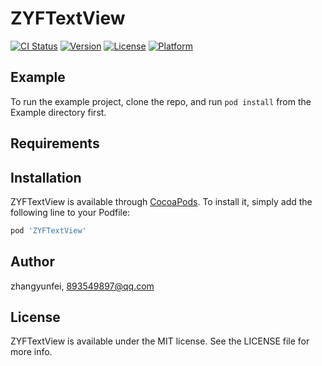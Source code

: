 # ZYFTextView

[![CI Status](https://img.shields.io/travis/zhangyunfei/ZYFTextView.svg?style=flat)](https://travis-ci.org/zhangyunfei/ZYFTextView)
[![Version](https://img.shields.io/cocoapods/v/ZYFTextView.svg?style=flat)](https://cocoapods.org/pods/ZYFTextView)
[![License](https://img.shields.io/cocoapods/l/ZYFTextView.svg?style=flat)](https://cocoapods.org/pods/ZYFTextView)
[![Platform](https://img.shields.io/cocoapods/p/ZYFTextView.svg?style=flat)](https://cocoapods.org/pods/ZYFTextView)

## Example

To run the example project, clone the repo, and run `pod install` from the Example directory first.

## Requirements

## Installation

ZYFTextView is available through [CocoaPods](https://cocoapods.org). To install
it, simply add the following line to your Podfile:

```ruby
pod 'ZYFTextView'
```

## Author

zhangyunfei, 893549897@qq.com

## License

ZYFTextView is available under the MIT license. See the LICENSE file for more info.
